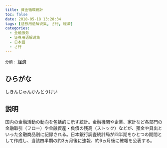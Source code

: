 ```yaml
---
title: 資金循環統計
toc: false
date: 2018-05-18 13:28:34
tags: [证券用语解说集, さ行, 経済]
categories:
  - 金融服务
  - 证券用语解说集
  - 日本語
  - さ行
---
```


`分類：` [経済](/tags/経済/)

## ひらがな

しきんじゅんかんとうけい

## 説明

国内の金融活動の動向を包括的に示す統計。金融機関や企業、家計など各部門の金融取引（フロー）や金融資産・負債の残高（ストック）などが、預金や貸出といった金融商品別に記録される。日本銀行調査統計局が四半期をひとつの期間として作成し、当該四半期の約3ヵ月後に速報、約6ヵ月後に確報を公表する。
